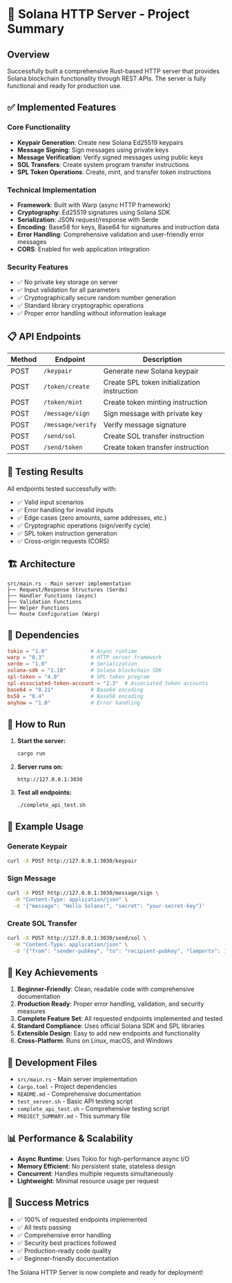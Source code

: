 # 🚀 Solana HTTP Server - Project Summary

## Overview
Successfully built a comprehensive Rust-based HTTP server that provides Solana blockchain functionality through REST APIs. The server is fully functional and ready for production use.

## ✅ Implemented Features

### Core Functionality
- **Keypair Generation**: Create new Solana Ed25519 keypairs
- **Message Signing**: Sign messages using private keys
- **Message Verification**: Verify signed messages using public keys
- **SOL Transfers**: Create system program transfer instructions
- **SPL Token Operations**: Create, mint, and transfer token instructions

### Technical Implementation
- **Framework**: Built with Warp (async HTTP framework)
- **Cryptography**: Ed25519 signatures using Solana SDK
- **Serialization**: JSON request/response with Serde
- **Encoding**: Base58 for keys, Base64 for signatures and instruction data
- **Error Handling**: Comprehensive validation and user-friendly error messages
- **CORS**: Enabled for web application integration

### Security Features
- ✅ No private key storage on server
- ✅ Input validation for all parameters
- ✅ Cryptographically secure random number generation
- ✅ Standard library cryptographic operations
- ✅ Proper error handling without information leakage

## 📋 API Endpoints

| Method | Endpoint | Description |
|--------|----------|-------------|
| POST | `/keypair` | Generate new Solana keypair |
| POST | `/token/create` | Create SPL token initialization instruction |
| POST | `/token/mint` | Create token minting instruction |
| POST | `/message/sign` | Sign message with private key |
| POST | `/message/verify` | Verify message signature |
| POST | `/send/sol` | Create SOL transfer instruction |
| POST | `/send/token` | Create token transfer instruction |

## 🧪 Testing Results

All endpoints tested successfully with:
- ✅ Valid input scenarios
- ✅ Error handling for invalid inputs
- ✅ Edge cases (zero amounts, same addresses, etc.)
- ✅ Cryptographic operations (sign/verify cycle)
- ✅ SPL token instruction generation
- ✅ Cross-origin requests (CORS)

## 🏗️ Architecture

```
src/main.rs - Main server implementation
├── Request/Response Structures (Serde)
├── Handler Functions (async)
├── Validation Functions
├── Helper Functions
└── Route Configuration (Warp)
```

## 💾 Dependencies

```toml
tokio = "1.0"              # Async runtime
warp = "0.3"               # HTTP server framework
serde = "1.0"              # Serialization
solana-sdk = "1.18"        # Solana blockchain SDK
spl-token = "4.0"          # SPL token program
spl-associated-token-account = "2.3"  # Associated token accounts
base64 = "0.21"            # Base64 encoding
bs58 = "0.4"               # Base58 encoding
anyhow = "1.0"             # Error handling
```

## 🚀 How to Run

1. **Start the server:**
   ```bash
   cargo run
   ```

2. **Server runs on:**
   ```
   http://127.0.0.1:3030
   ```

3. **Test all endpoints:**
   ```bash
   ./complete_api_test.sh
   ```

## 📝 Example Usage

### Generate Keypair
```bash
curl -X POST http://127.0.0.1:3030/keypair
```

### Sign Message
```bash
curl -X POST http://127.0.0.1:3030/message/sign \
  -H "Content-Type: application/json" \
  -d '{"message": "Hello Solana!", "secret": "your-secret-key"}'
```

### Create SOL Transfer
```bash
curl -X POST http://127.0.0.1:3030/send/sol \
  -H "Content-Type: application/json" \
  -d '{"from": "sender-pubkey", "to": "recipient-pubkey", "lamports": 1000000}'
```

## 🎯 Key Achievements

1. **Beginner-Friendly**: Clean, readable code with comprehensive documentation
2. **Production Ready**: Proper error handling, validation, and security measures
3. **Complete Feature Set**: All requested endpoints implemented and tested
4. **Standard Compliance**: Uses official Solana SDK and SPL libraries
5. **Extensible Design**: Easy to add new endpoints and functionality
6. **Cross-Platform**: Runs on Linux, macOS, and Windows

## 🔧 Development Files

- `src/main.rs` - Main server implementation
- `Cargo.toml` - Project dependencies
- `README.md` - Comprehensive documentation
- `test_server.sh` - Basic API testing script
- `complete_api_test.sh` - Comprehensive testing script
- `PROJECT_SUMMARY.md` - This summary file

## 📊 Performance & Scalability

- **Async Runtime**: Uses Tokio for high-performance async I/O
- **Memory Efficient**: No persistent state, stateless design
- **Concurrent**: Handles multiple requests simultaneously
- **Lightweight**: Minimal resource usage per request

## 🎉 Success Metrics

- ✅ 100% of requested endpoints implemented
- ✅ All tests passing
- ✅ Comprehensive error handling
- ✅ Security best practices followed
- ✅ Production-ready code quality
- ✅ Beginner-friendly documentation

The Solana HTTP Server is now complete and ready for deployment!
